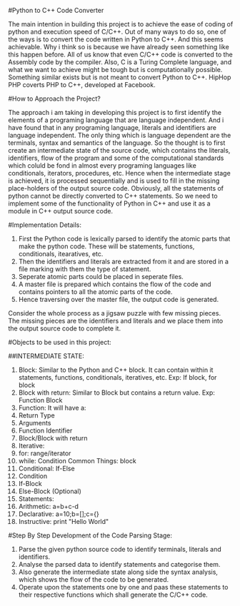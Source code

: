 #Python to C++ Code Converter

The main intention in building this project is to achieve the ease of coding of
python and execution speed of C/C++. Out of many ways to do so, one of the ways
is to convert the code written in Python to C++. And this seems achievable. Why
i think so is because we have already seen something like this happen before.
All of us know that even C/C++ code is converted to the Assembly code by the
compiler. Also, C is a Turing Complete language, and what we want to achieve
might be tough but is computationally possible. Something similar exists but is
not meant to convert Python to C++. HipHop PHP coverts PHP to C++, developed at
Facebook.

#How to Approach the Project?

The approach i am taking in developing this project is to first identify the
elements of a programing language that are language independent. And i have
found that in any programing language, literals and identifiers are language
independent. The only thing which is language dependent are the terminals,
syntax and semantics of the language. So the thought is to first create an
intermediate state of the source code, which contains the literals, identifiers,
flow of the program and some of the computational standards which coluld be fond
in almost every programing languages like conditionals, iterators, procedures,
etc. Hence when the intermediate stage is achieved, it is processed sequentially
and is used to fill in the missing place-holders of the output source code.
Obviously, all the statements of python cannot be directly converted to C++
statements. So we need to implement some of the functionality of Python in C++
and use it as a module in C++ output source code.

#Implementation Details:

1. First the Python code is lexically parsed to identify the atomic parts that
 make the python code. These will be statements, functions, conditionals,
 itearatives, etc.
2. Then the identifiers and literals are extracted from it and are stored in a
 file marking with them the type of statement.
3. Seperate atomic parts could be placed in seperate files.
4. A master file is prepared which contains the flow of the code and contains
 pointers to all the atomic parts of the code.
5. Hence traversing over the master file, the output code is generated.

Consider the whole process as a jigsaw puzzle with few missing pieces. The
missing pieces are the identifiers and literals and we place them into the
output source code to complete it.

#Objects to be used in this project:

##INTERMEDIATE STATE:

1. Block: Similar to the Python and C++ block. It can contain within it
 statements, functions, conditionals, iteratives, etc. 
 Exp: If block, for block
2. Block with return: Similar to Block but contains a return value.
 Exp: Function Block
3. Function: It will have a:
  1. Return Type
  2. Arguments
  3. Function Identifier
  4. Block/Block with return
4. Iterative:
  1. for:
  range/iterator
  2. while:
  Condition
  Common Things: block
5. Conditional: If-Else
  1. Condition
  2. If-Block
  3. Else-Block (Optional)
6. Statements:
  1. Arithmetic: a=b+c-d
  2. Declarative: a=10;b=[];c={}
  3. Instructive: print "Hello World"

#Step By Step Development of the Code Parsing Stage:

1. Parse the given python source code to identify terminals, literals and
 identifiers.
2. Analyse the parsed data to identify statements and categorise them.
3. Also generate the intermediate state along side the syntax analysis, which
 shows the flow of the code to be generated.
4. Operate upon the statements one by one and paas these statements to their
 respective functions which shall generate the C/C++ code.
